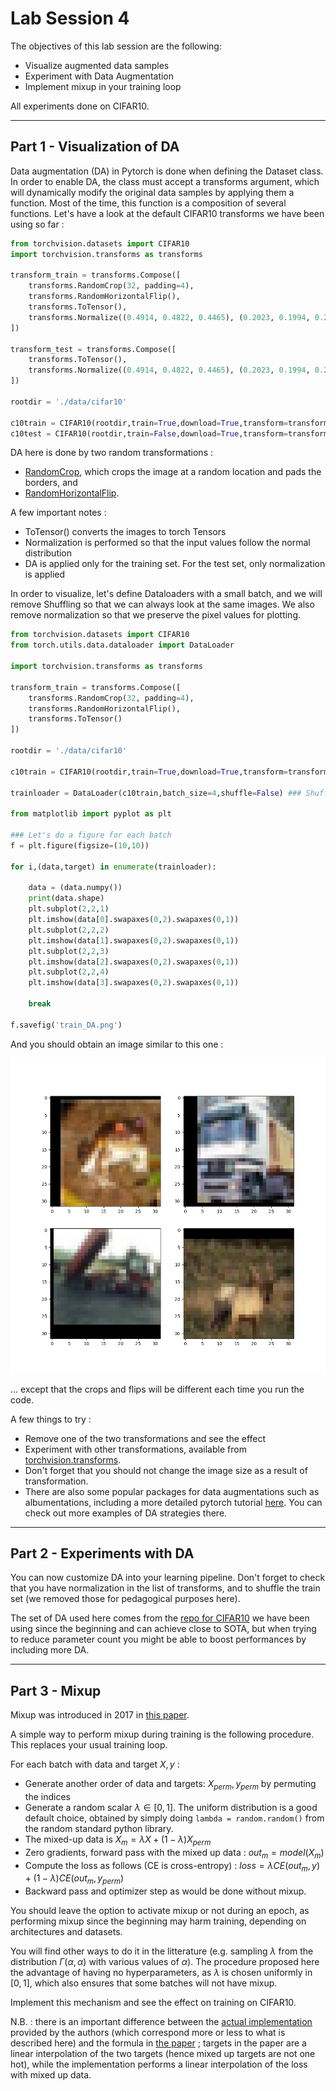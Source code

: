 # Lab Session 4

The objectives of this lab session are the following:
- Visualize augmented data samples
- Experiment with Data Augmentation
- Implement mixup in your training loop

All experiments done on CIFAR10.

---
## Part 1 - Visualization of DA

Data augmentation (DA) in Pytorch is done when defining the Dataset class. In order to enable DA, the class must accept a transforms argument, which will dynamically modify the original data samples by applying them a function. Most of the time, this function is a composition of several functions. Let's have a look at the default CIFAR10 transforms we have been using so far : 

```python
from torchvision.datasets import CIFAR10
import torchvision.transforms as transforms

transform_train = transforms.Compose([
    transforms.RandomCrop(32, padding=4),
    transforms.RandomHorizontalFlip(),
    transforms.ToTensor(),
    transforms.Normalize((0.4914, 0.4822, 0.4465), (0.2023, 0.1994, 0.2010))
])

transform_test = transforms.Compose([
    transforms.ToTensor(),
    transforms.Normalize((0.4914, 0.4822, 0.4465), (0.2023, 0.1994, 0.2010))
])

rootdir = './data/cifar10'

c10train = CIFAR10(rootdir,train=True,download=True,transform=transform_train)
c10test = CIFAR10(rootdir,train=False,download=True,transform=transform_test)
```

DA here is done by two random transformations : 
- [RandomCrop](https://pytorch.org/vision/main/generated/torchvision.transforms.RandomCrop.html), which crops the image at a random location and pads the borders, and 
- [RandomHorizontalFlip](https://pytorch.org/vision/main/generated/torchvision.transforms.RandomHorizontalFlip.html#torchvision.transforms.RandomHorizontalFlip).

A few important notes :
- ToTensor() converts the images to torch Tensors
- Normalization is performed so that the input values follow the normal distribution
- DA is applied only for the training set. For the test set, only normalization is applied


In order to visualize, let's define Dataloaders with a small batch, and we will remove Shuffling so that we can always look at the same images. We also remove normalization so that we preserve the pixel values for plotting. 

```python
from torchvision.datasets import CIFAR10
from torch.utils.data.dataloader import DataLoader

import torchvision.transforms as transforms

transform_train = transforms.Compose([
    transforms.RandomCrop(32, padding=4),
    transforms.RandomHorizontalFlip(),
    transforms.ToTensor()
])

rootdir = './data/cifar10'

c10train = CIFAR10(rootdir,train=True,download=True,transform=transform_train)

trainloader = DataLoader(c10train,batch_size=4,shuffle=False) ### Shuffle to False so that we always see the same images

from matplotlib import pyplot as plt 

### Let's do a figure for each batch
f = plt.figure(figsize=(10,10))

for i,(data,target) in enumerate(trainloader):
    
    data = (data.numpy())
    print(data.shape)
    plt.subplot(2,2,1)
    plt.imshow(data[0].swapaxes(0,2).swapaxes(0,1))
    plt.subplot(2,2,2)
    plt.imshow(data[1].swapaxes(0,2).swapaxes(0,1))
    plt.subplot(2,2,3)
    plt.imshow(data[2].swapaxes(0,2).swapaxes(0,1))
    plt.subplot(2,2,4)
    plt.imshow(data[3].swapaxes(0,2).swapaxes(0,1))

    break

f.savefig('train_DA.png')
```
And you should obtain an image similar to this one : 

![Image](train_DA.png)

... except that the crops and flips will be different each time you run the code.

A few things to try : 
- Remove one of the two transformations and see the effect
- Experiment with other transformations, available from  [torchvision.transforms](https://pytorch.org/vision/main/transforms.html#transforms-on-pil-image-and-torch-tensor). 
- Don't forget that you should not change the image size as a result of transformation. 
- There are also some popular packages for data augmentations such as albumentations, including a more detailed pytorch tutorial [here](https://albumentations.ai/docs/examples/pytorch_classification/). You can check out more examples of DA strategies there. 

---
## Part 2 - Experiments with DA
You can now customize DA into your learning pipeline. Don't forget to check that you have normalization in the list of transforms, and to shuffle the train set (we removed those for pedagogical purposes here).

The set of DA used here comes from the [repo for CIFAR10](https://github.com/kuangliu/pytorch-cifar/blob/master/main.py) we have been using since the beginning and can achieve close to SOTA, but when trying to reduce parameter count you might be able to boost performances by including more DA.

---
## Part 3 - Mixup

Mixup was introduced in 2017 in [this paper](https://arxiv.org/abs/1710.09412). 

A simple way to perform mixup during training is the following procedure. This replaces your usual training loop. 

For each batch with data and target $X,y$ :
- Generate another order of data and targets: $X_{perm},y_{perm}$ by permuting the indices
- Generate a random scalar $\lambda \in [0,1]$. The uniform distribution is a good default choice, obtained by simply doing `lambda = random.random()` from the random standard python library.
- The mixed-up data is $X_{m} = \lambda X + (1-\lambda)X_{perm}$
- Zero gradients, forward pass with the mixed up data : $out_m = model(X_{m})$
- Compute the loss as follows (CE is cross-entropy) : $loss = \lambda CE(out_m,y) + (1-\lambda) CE(out_m,y_{perm})$
- Backward pass and optimizer step as would be done without mixup.

You should leave the option to activate mixup or not during an epoch, as performing mixup since the beginning may harm training, depending on architectures and datasets. 

You will find other ways to do it in the litterature (e.g. sampling $\lambda$ from the distribution $\Gamma(\alpha,\alpha)$ with various values of $\alpha$).  The procedure proposed here the advantage of having no hyperparameters, as $\lambda$ is chosen uniformly in $[0,1]$, which also ensures that some batches will not have mixup.


Implement this mechanism and see the effect on training on CIFAR10.

N.B. : there is an important difference between the [actual implementation](https://github.com/facebookresearch/mixup-cifar10/blob/main/train.py#L119) provided by the authors (which correspond more or less to what is described here) and the formula in [the paper](https://arxiv.org/abs/1710.09412) ; targets in the paper are a linear interpolation of the two targets (hence mixed up targets are not one hot), while the implementation performs a linear interpolation of the loss with mixed up data. 
